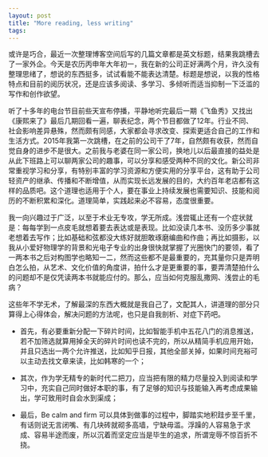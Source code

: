 ```yaml
---
layout: post
title: "More reading, less writing"
tags:
---
```


或许是巧合，最近一次整理博客空间后写的几篇文章都是英文标题，结果我跳槽去了一家外企。今天是农历丙申年大年初一，我在新的公司正好满两个月，许久没有整理思绪了，想说的东西挺多，试试看能不能表达清楚。标题是想说，以我的性格特点和目前的阅历状况，还是应该多阅读、多学习、多倾听而适当抑制一下泛滥的写作和创作欲望。

听了十多年的电台节目前些天宣布停播，平静地听完最后一期《飞鱼秀》又找出《康熙来了》最后几期回看一遍，聊表纪念，两个节目都做了12年。行业不同、社会影响差异悬殊，然而颇有同感，大家都会寻求改变、探索更适合自己的工作和生活方式。2015年我第一次跳槽，在之前的公司干了7年，自然颇有收获，然而自觉自身的进步不是很大。之前我与老婆在同一家公司，换地儿以后最直接的益处是从此下班路上可以聊两家公司的趣事，可以分享和感受两种不同的文化。新公司非常重视学习和分享，有特别丰富的学习资源和方便实用的分享平台，这有助于公司轻资产的继承、传播和不断增值，从而实现长远发展的目的，大约百年老店都有这样的品质吧。这个道理也适用于个人，要在事业上持续发展也需要知识、技能和阅历的不断积累和深化。道理简单，实践起来必不容易，态度很重要。

我一向兴趣过于广泛，以至于术业无专攻，学无所成。浅尝辄止还有一个症状就是：每每学到一点皮毛就想着要去表达或是表现。比如没读几本书、没历多少事就老想着去写作；比如基础和弦都没大练好就胆敢琢磨编曲和作曲；再比如摄影，以我从小爱好物理学的背景和光电子专业的出身很快就掌握了光圈快门的要领，看了一两本书之后对构图学也略知一二，然而这些都不是最重要的，充其量你只是弄明白怎么拍，从艺术、文化价值的角度讲，拍什么才是更重要的事，要弄清楚拍什么的问题却不是仅凭读两本书就能应付的。那么，应当如何克服乱撒网、浅尝止的毛病？

 这些年不学无术，了解最深的东西大概就是我自己了，文配其人，讲道理的部分只算得上心得体会，解决问题的方法呢，也只是自我剖析、对症下药吧。

 * 首先，有必要重新分配一下碎片时间，比如智能手机中五花八门的消息推送，若不加筛选就算用掉全天的碎片时间也读不完的，所以从精简手机应用开始，并且只选出一两个允许推送，比如知乎日报，其他全部关掉，如果时间充裕可以主动去找文章来读，比如韩寒的一个；
 
 * 其次，作为学无精专的新时代二把刀，应当把有限的精力尽量投入到阅读和学习中，充实自己同时做好本职的事，有了足够的知识与技能输入再考虑成果输出，学可致用时自会水到渠成；
 
 * 最后，Be calm and firm 可以具体到做事的过程中，脚踏实地积跬步至千里，有话则说无言闭嘴、有几块砖就砌多高墙，宁缺毋滥。浮躁的人容易急于求成、容易半途而废，所以沉着而坚定应当是毕生的追求，所谓宠辱不惊百折不挠。